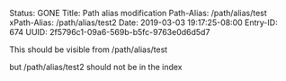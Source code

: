 Status: GONE
Title: Path alias modification
Path-Alias: /path/alias/test
xPath-Alias: /path/alias/test2
Date: 2019-03-03 19:17:25-08:00
Entry-ID: 674
UUID: 2f5796c1-09a6-569b-b5fc-9763e0d6d5d7

This should be visible from /path/alias/test

but /path/alias/test2 should not be in the index